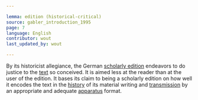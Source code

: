 ```yaml
---

lemma: edition (historical-critical)
source: gabler_introduction_1995
page: 7
language: English
contributor: wout
last_updated_by: wout

---
```


By its historicist allegiance, the German [scholarly edition](editionScholarly.html) endeavors to do justice to the [text](text.html) so conceived. It is aimed less at the reader than at the user of the edition. It bases its claim to being a scholarly edition on how well it encodes the text in the [history](history.html) of its material writing and [transmission](textualTransmission.html) by an appropriate and adequate [apparatus](appratusCritical.html) format.
